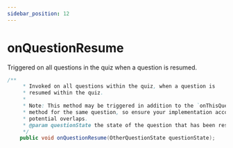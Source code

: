 ```yaml
---
sidebar_position: 12
---
```


# onQuestionResume

Triggered on all questions in the quiz when a question is resumed.

```java
/**
     * Invoked on all questions within the quiz, when a question is
     * resumed within the quiz.
     *
     * Note: This method may be triggered in addition to the `onThisQuestionResume`
     * method for the same question, so ensure your implementation accounts for
     * potential overlaps.
     * @param questionState the state of the question that has been resumed
     */
    public void onQuestionResume(OtherQuestionState questionState);
```